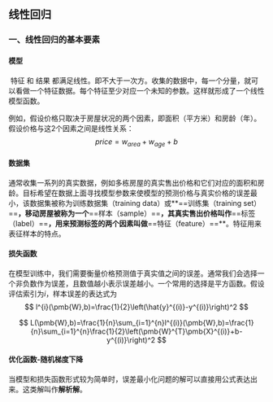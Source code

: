 ## 线性回归

### 一、线性回归的基本要素

#### 模型

​       特征 和 结果 都满足线性。即不大于一次方。收集的数据中，每一个分量，就可以看做一个特征数据。每个特征至少对应一个未知的参数。这样就形成了一个线性模型函数。

​        例如，假设价格只取决于房屋状况的两个因素，即面积（平方米）和房龄（年）。假设价格与这2个因素之间是线性关系：
$$
price = w_{area}+w_{age}+b
$$

#### 数据集

通常收集一系列的真实数据，例如多栋房屋的真实售出价格和它们对应的面积和房龄。目标希望在数据上面寻找模型参数来使模型的预测价格与真实价格的误差最小，该数据集被称为训练数据集（training data）或**==训练集（training set）==**，移动房屋被称为一个**==样本（sample）==**，其真实售出价格叫作**==标签（label）==**，用来预测标签的两个因素叫做**==特征（feature）==**。特征用来表征样本的特点。

#### 损失函数

在模型训练中，我们需要衡量价格预测值于真实值之间的误差。通常我们会选择一个非负数作为误差，且数值越小表示误差越小。一个常用的选择是平方函数。假设评估索引为$i$，样本误差的表达式为
$$
l^{i}(\pmb{W},b)=\frac{1}{2}\left(\hat{y}^{(i)}-y^{(i)}\right)^2
$$

$$
L(\pmb{W},b)=\frac{1}{n}\sum_{i=1}^{n}l^{(i)}(\pmb{W},b)=\frac{1}{n}\sum_{i=1}^{n}\frac{1}{2}\left(\pmb{W}^{T}\pmb{X}^{(i)}+b-y^{(i)}\right)^2
$$

#### 优化函数-随机梯度下降

当模型和损失函数形式较为简单时，误差最小化问题的解可以直接用公式表达出来。这类解叫作**解析解**。